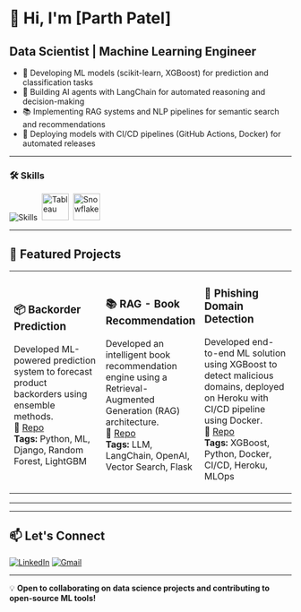 # 👋 Hi, I'm [Parth Patel]

## Data Scientist | Machine Learning Engineer

- 🤖 Developing ML models (scikit-learn, XGBoost) for prediction and classification tasks
- 🧠 Building AI agents with LangChain for automated reasoning and decision-making
- 📚 Implementing RAG systems and NLP pipelines for semantic search and recommendations
- 🚀 Deploying models with CI/CD pipelines (GitHub Actions, Docker) for automated releases

---

### 🛠️ Skills

<p align="left">
<img src="https://skillicons.dev/icons?i=python,postgres,docker,github,aws,gcp,fastapi,flask" alt="Skills" />
<img src="https://cdn.worldvectorlogo.com/logos/tableau-software.svg" width="48" height="48" alt="Tableau" style="margin-left: 4px;" />
<img src="https://www.vectorlogo.zone/logos/snowflake/snowflake-icon.svg" width="48" height="48" alt="Snowflake" style="margin-left: 4px;" />
</p>

---

## 🚀 Featured Projects

<table>
<tr>
<td width="33%">

### 📦 Backorder Prediction
Developed ML-powered prediction system to forecast product backorders using ensemble methods.  
🔗 [Repo](https://github.com/patelandpatel/backorder-prediction)  
**Tags:** Python, ML, Django, Random Forest, LightGBM

</td>
<td width="33%">

### 📚 RAG - Book Recommendation
Developed an intelligent book recommendation engine using a Retrieval-Augmented Generation (RAG) architecture.  
🔗 [Repo](https://github.com/patelandpatel/RAG_Book_Recommendation)  
**Tags:**  LLM, LangChain, OpenAI, Vector Search, Flask

</td>
<td width="33%">

### 🔐 Phishing Domain Detection
Developed end-to-end ML solution using XGBoost to detect malicious domains, deployed on Heroku with CI/CD pipeline using Docker.  
🔗 [Repo](https://github.com/patelandpatel/phishing-domain-detection-mlproject-end-to-end-project)  
**Tags:** XGBoost, Python, Docker, CI/CD, Heroku, MLOps

</td>
</tr>
</table>

---
<!--
## 📊 GitHub Statistics
 
<div align="center">
  <img height="180em" src="https://github-readme-stats.vercel.app/api?username=patelandpatel&show_icons=true&theme=tokyonight&include_all_commits=true&count_private=true&hide_border=true"/>
  <img height="180em" src="https://github-readme-stats.vercel.app/api/top-langs/?username=patelandpatel&layout=compact&langs_count=8&theme=tokyonight&hide_border=true"/>
</div>

<div align="center">
  <img height="180" src="https://github-readme-stats.vercel.app/api/top-langs/?username=patelandpatel&layout=compact&langs_count=8&theme=tokyonight&hide_border=true&cache_seconds=86400" alt="Top Languages" />
  <img height="180" src="https://streak-stats.demolab.com/?user=patelandpatel&theme=tokyonight&hide_border=true" alt="GitHub Streak" />
</div>


-->
---

## 📫 Let's Connect

[![LinkedIn](https://img.shields.io/badge/LinkedIn-0077B5?style=plastic&logo=linkedin&logoColor=white)](https://www.linkedin.com/in/PatelParth24/)
[![Gmail](https://img.shields.io/badge/Gmail-D14836?style=plastic&logo=gmail&logoColor=white)](mailto:Parth.Patel@my.utsa.edu)
<!-- [![Portfolio](https://img.shields.io/badge/Portfolio-000000?style=for-the-badge&logo=About.me&logoColor=white)](https://yourportfolio.com) -->

---

💡 **Open to collaborating on data science projects and contributing to open-source ML tools!**
